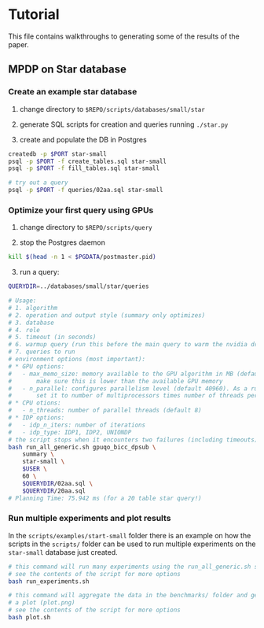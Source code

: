 
# Tutorial
This file contains walkthroughs to generating some of the results of the paper.

## MPDP on Star database  
### Create an example star database
1. change directory to `$REPO/scripts/databases/small/star`

2. generate SQL scripts for creation and queries running `./star.py`

3. create and populate the DB in Postgres
```bash
createdb -p $PORT star-small
psql -p $PORT -f create_tables.sql star-small
psql -p $PORT -f fill_tables.sql star-small

# try out a query
psql -p $PORT -f queries/02aa.sql star-small
```

### Optimize your first query using GPUs 
1. change directory to `$REPO/scripts/query`

2. stop the Postgres daemon
```bash
kill $(head -n 1 < $PGDATA/postmaster.pid)
```

3. run a query:
```bash
QUERYDIR=../databases/small/star/queries

# Usage:
# 1. algorithm
# 2. operation and output style (summary only optimizes)
# 3. database
# 4. role
# 5. timeout (in seconds)
# 6. warmup query (run this before the main query to warm the nvidia driver)
# 7. queries to run
# environment options (most important):
# * GPU options:
#   - max_memo_size: memory available to the GPU algorithm in MB (default 7G). 
#       make sure this is lower than the available GPU memory
#   - n_parallel: configures parallelism level (default 40960). As a rule of thumb,
#       set it to number of multiprocessors times number of threads per multiprocessor.
# * CPU otions:
#   - n_threads: number of parallel threads (default 8)
# * IDP options:
#   - idp_n_iters: number of iterations
#   - idp_type: IDP1, IDP2, UNIONDP
# the script stops when it encounters two failures (including timeouts) in a row
bash run_all_generic.sh gpuqo_bicc_dpsub \
    summary \
    star-small \
    $USER \
    60 \
    $QUERYDIR/02aa.sql \
    $QUERYDIR/20aa.sql
# Planning Time: 75.942 ms (for a 20 table star query!)
```

### Run multiple experiments and plot results
In the `scripts/examples/start-small` folder there is an example on how the scripts
in the `scripts/` folder can be used to run multiple experiments on the `star-small`
database just created.

```bash
# this command will run many experiments using the run_all_generic.sh script
# see the contents of the script for more options
bash run_experiments.sh

# this command will aggregate the data in the benchmarks/ folder and generate
# a plot (plot.png)
# see the contents of the script for more options
bash plot.sh
```